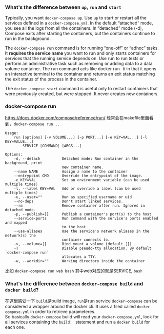 ### What's the difference between `up`, `run` and `start`
Typically, you want `docker-compose up`. Use `up` to start or restart all the services defined in a `docker-compose.yml`. In the default “attached” mode, you see all the logs from all the containers. In “detached” mode (-d), Compose exits after starting the containers, but the containers continue to run in the background.   

The `docker-compose ru`n command is for running “one-off” or “adhoc” tasks. It **requires the service name** you want to run and only starts containers for services that the running service depends on. Use run to run tests or perform an administrative task such as removing or adding data to a data volume container. The run command acts like docker run -ti in that it opens an interactive terminal to the container and returns an exit status matching the exit status of the process in the container.   

The `docker-compose start` command is useful only to restart containers that were previously created, but were stopped. It never creates new containers.
### docker-compose run
https://docs.docker.com/compose/reference/run/
经常会在makefile里面看到，`docker-compose run ..`
```
Usage:
    run [options] [-v VOLUME...] [-p PORT...] [-e KEY=VAL...] [-l KEY=VALUE...]
        SERVICE [COMMAND] [ARGS...]

Options:
    -d, --detach          Detached mode: Run container in the background, print
                          new container name.
    --name NAME           Assign a name to the container
    --entrypoint CMD      Override the entrypoint of the image.
    -e KEY=VAL            Set an environment variable (can be used multiple times)
    -l, --label KEY=VAL   Add or override a label (can be used multiple times)
    -u, --user=""         Run as specified username or uid
    --no-deps             Don't start linked services.
    --rm                  Remove container after run. Ignored in detached mode.
    -p, --publish=[]      Publish a container's port(s) to the host
    --service-ports       Run command with the service's ports enabled and mapped
                          to the host.
    --use-aliases         Use the service's network aliases in the network(s) the
                          container connects to.
    -v, --volume=[]       Bind mount a volume (default [])
    -T                    Disable pseudo-tty allocation. By default `docker-compose run`
                          allocates a TTY.
    -w, --workdir=""      Working directory inside the container
 ```
 比如
 `docker-compose run web bash` 其中web对应的就是SERVICE, `bash`
 
 ### What's the difference between `docker-compose build` and `docker build`?
 在这里感受一下 `build`是build image, `run`是run service
 `docker-compose` can be considered a wrapper around the docker cli. It uses a filed called `docker-compose.yml` in order to retrieve parameteres.   
 So basically `docker-compose` build will read your `docker-compose.yml`, look for all services containing the `build: ` statement and run a `docker build` for each one.   
 
